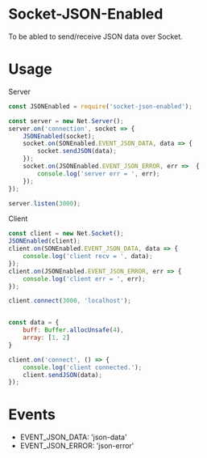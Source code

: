 # Socket-JSON-Enabled
To be abled to send/receive JSON data over Socket. 

# Usage

Server
```js
const JSONEnabled = require('socket-json-enabled');

const server = new Net.Server();
server.on('connection', socket => {
    JSONEnabled(socket);
    socket.on(SONEnabled.EVENT_JSON_DATA, data => {
        socket.sendJSON(data);
    });
    socket.on(JSONEnabled.EVENT_JSON_ERROR, err =>  {
        console.log('server err = ', err);
    });
});

server.listen(3000);
```
Client
```js
const client = new Net.Socket();
JSONEnabled(client);
client.on(SONEnabled.EVENT_JSON_DATA, data => {
    console.log('client recv = ', data);
});
client.on(JSONEnabled.EVENT_JSON_ERROR, err => {
    console.log('client err = ', err);
});

client.connect(3000, 'localhost');


const data = {
    buff: Buffer.allocUnsafe(4),
    array: [1, 2]
}

client.on('connect', () => {
    console.log('client connected.');
    client.sendJSON(data);
});
```

# Events
* EVENT_JSON_DATA: 'json-data'
* EVENT_JSON_ERROR: 'json-error'


